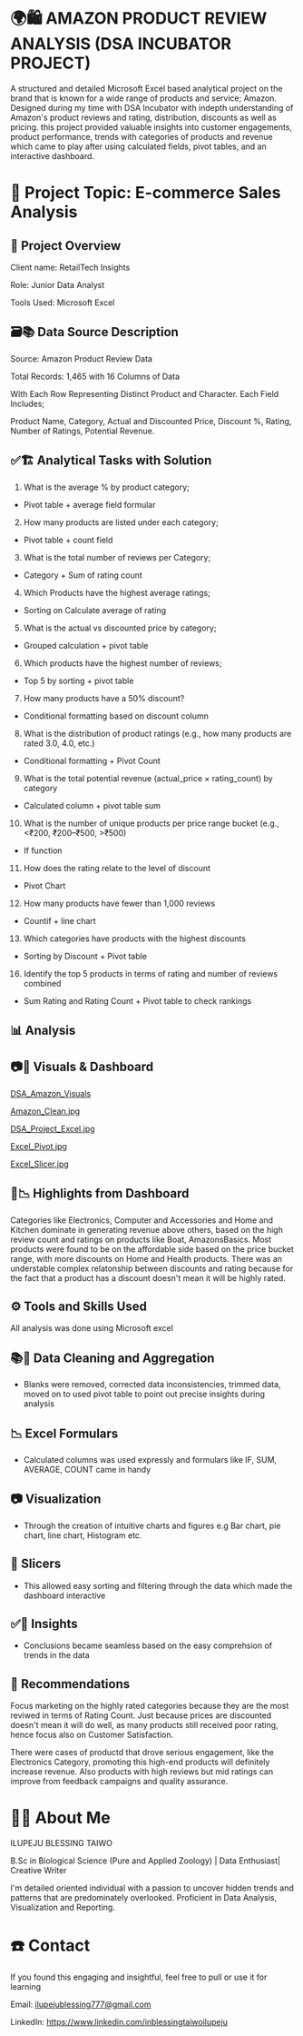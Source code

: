 # 🌍🛍 AMAZON PRODUCT REVIEW ANALYSIS (DSA INCUBATOR PROJECT)
A structured and detailed Microsoft Excel based analytical project on the brand that is known for a wide range of products and service; Amazon. Designed during my time with DSA Incubator with indepth understanding of Amazon's product reviews and rating, distribution, discounts as well as pricing. this project provided valuable insights into customer engagements, product performance, trends with categories of products and revenue which came to play after using calculated fields, pivot tables,   and an interactive dashboard.
# 🛒 Project Topic: E-commerce Sales Analysis
## 💠 Project Overview
Client name: RetailTech Insights

Role: Junior Data Analyst

Tools Used: Microsoft Excel

## 🗃📚 Data Source Description
Source: Amazon Product Review Data

Total Records: 1,465 with 16 Columns of Data

With Each Row Representing Distinct Product and Character. Each Field Includes;

Product Name,
Category,
Actual and Discounted Price,
Discount %,
Rating,
Number of Ratings,
Potential Revenue.

## ✅️🏗 Analytical Tasks with Solution
1. What is the average % by product category;

- Pivot table + average field formular

2. How many products are listed under each category;

- Pivot table + count field

3. What is the total number of reviews per Category;

- Category + Sum of rating count 

4. Which Products have the highest average ratings;

- Sorting on Calculate average of rating
5. What is the actual vs discounted price by category;

- Grouped calculation + pivot table
6. Which products have the highest number of reviews;

- Top 5 by sorting + pivot table

7. How many products have a 50% discount?

- Conditional formatting based on discount column
8. What is the distribution of product ratings (e.g., how many products are rated 3.0, 
4.0, etc.)
 
 -  Conditional formatting + Pivot Count
9. What is the total potential revenue (actual_price × rating_count) by category

-  Calculated column + pivot table sum
10.  What is the number of unique products per price range bucket (e.g., <₹200, 
₹200–₹500, >₹500)
- If function

11. How does the rating relate to the level of discount
- Pivot Chart
12. How many products have fewer than 1,000 reviews

- Countif + line chart
13. Which categories have products with the highest discounts

- Sorting by Discount + Pivot table
16. Identify the top 5 products in terms of rating and number of reviews combined

- Sum Rating and Rating Count + Pivot table to check rankings

  
## 📊 Analysis
## 📷🔎 Visuals & Dashboard
[DSA_Amazon_Visuals](https://drive.google.com/drive/folders/1QbfQJoU_LWba3q_cBCb-svbuj4gC7r4D?usp=drive_link)

[Amazon_Clean.jpg](https://drive.google.com/file/d/148C1p4yPnmjiuNnbepEQdY_8DwPh3zFM/view?usp=drive_link)

[DSA_Project_Excel.jpg](https://drive.google.com/file/d/17sSykbFTQU3IOxG6yAMDLfxp4RldDTqw/view?usp=drive_link)

[Excel_Pivot.jpg](https://drive.google.com/file/d/1XZYZ7iW4gOaMKg4e0TMLiIUMaKajwUGi/view?usp=drive_link)

[Excel_Slicer.jpg](https://drive.google.com/file/d/1dG61o1RJ2BTX-HwifCHiw4kjbi39zlwo/view?usp=drive_link)

## 🧮📉 Highlights from Dashboard
Categories like Electronics, Computer and Accessories and Home and Kitchen dominate in generating revenue above others, based on the high review count and ratings on products like Boat, AmazonsBasics. Most products were found to be on the affordable side based on the price bucket range, with more discounts on Home and Health products. There was an understable complex relatonship between discounts and rating because for the fact that a product has a discount doesn't mean it will be highly rated.

## ⚙️ Tools and Skills Used

All analysis was done using Microsoft excel

## 📚🔎 Data Cleaning and Aggregation

- Blanks were removed, corrected data inconsistencies, trimmed data, moved on to used pivot table to point out precise insights during analysis

## 📉 Excel Formulars

- Calculated columns was used expressly and formulars like IF, SUM, AVERAGE, COUNT came in handy

## 📷 Visualization
- Through the creation of intuitive charts and figures e.g Bar chart, pie chart, line chart, Histogram etc.

## 🔗 Slicers

- This allowed easy sorting and filtering through the data which made the dashboard interactive

## ✅️🔎 Insights 

- Conclusions became seamless based on the easy comprehsion of trends in the data

## 📍 Recommendations

Focus marketing on the highly rated categories because they are the most reviwed in terms of Rating Count. Just because prices are discounted doesn't mean it will do well, as many products still received poor rating, hence focus also on Customer Satisfaction.

There were cases of productd that drove serious engagement, like the Electronics Category, promoting this high-end products will definitely increase revenue. Also products with high reviews but mid ratings can improve from feedback campaigns and quality assurance.

# 👩‍💻 About Me

ILUPEJU BLESSING TAIWO

B.Sc in Biological Science (Pure and Applied Zoology) | Data Enthusiast| Creative Writer

I'm detailed oriented individual with a passion to uncover hidden trends and patterns that are predominately overlooked. Proficient in Data Analysis, Visualization and Reporting.

# ☎️ Contact

If you found this engaging and insightful, feel free to pull or use it for learning

Email: ilupejublessing777@gmail.com

LinkedIn: https://www.linkedin.com/inblessingtaiwoilupeju

